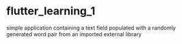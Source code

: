 # flutter_learning_1

simple application containing a text field populated with a randomly generated word pair from an imported external library
